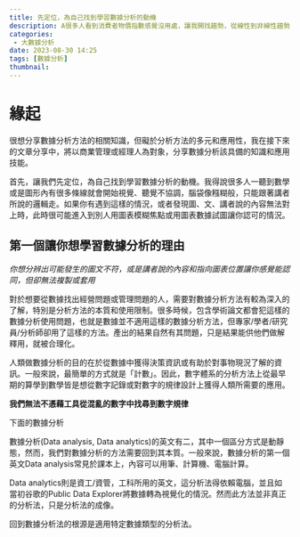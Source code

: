 ```yaml
---
title: 先定位，為自己找到學習數據分析的動機
description: A很多人看到消費者物價指數感覺沒用處，讓我開找趨勢，從線性到非線性趨勢的觀察過程中，帶你發現台灣消費者物價給你什麼驚人訊息。
categories:
 - 大數據分析
date: 2023-08-30 14:25
tags: [數據分析]
thumbnail: 
---
```


# 緣起

很想分享數據分析方法的相關知識，但礙於分析方法的多元和應用性，我在接下來的文章分享中，將以商業管理或經理人為對象，分享數據分析該具備的知識和應用技能。

首先，讓我們先定位，為自己找到學習數據分析的動機。我得說很多人一聽到數學或是圖形內有很多條線就會開始視覺、聽覺不協調，腦袋像糨糊般，只能跟著講者所說的邏輯走。如果你有遇到這樣的情況，或者發現圖、文、講者說的內容無法對上時，此時很可能進入到別人用圖表模糊焦點或用圖表數據試圖讓你認可的情況。


## 第一個讓你想學習數據分析的理由

*你想分辨出可能發生的圖文不符，或是講者說的內容和指向圖表位置讓你感覺能認同，但卻無法複製或套用*

對於想要從數據找出經營問題或管理問題的人，需要對數據分析方法有較為深入的了解，特別是分析方法的本質和使用限制。很多時候，包含學術論文都會犯這樣的數據分析使用問題，也就是數據並不適用這樣的數據分析方法，但專家/學者/研究員/分析師卻用了這樣的方法。產出的結果自然有其問題，只是結果能供他們做解釋用，就被合理化。

人類做數據分析的目的在於從數據中獲得決策資訊或有助於對事物現況了解的資訊。一般來說，最簡單的方式就是「計數」。因此，數字體系的分析方法上從最早期的算學到數學皆是想從數字記錄或對數字的規律設計上獲得人類所需要的應用。

**我們無法不憑藉工具從混亂的數字中找尋到數字規律**

下面的數據分析

數據分析(Data analysis, Data analytics)的英文有二，其中一個區分方式是動靜態，然而，我們對數據分析的方法需要回到其本質。一般來說，數據分析的第一個英文Data analysis常見於課本上，內容可以用筆、計算機、電腦計算。

Data analytics則是資工/資管，工科所用的英文，這分析法得依賴電腦，並且如當初谷歌的Public Data Explorer將數據轉為視覺化的情況。然而此方法並非真正的分析法，只是分析法的成像。

回到數據分析法的根源是適用特定數據類型的分析法。

